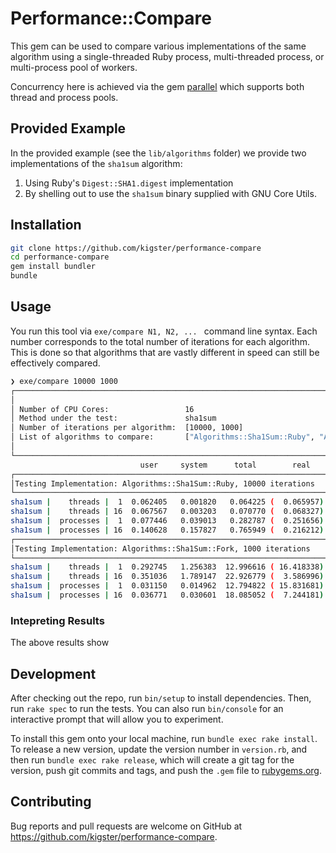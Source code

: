 # Performance::Compare

This gem can be used to compare various implementations of the same algorithm using a single-threaded Ruby process, multi-threaded process, or multi-process pool of workers. 

Concurrency here is achieved via the gem [parallel](https://github.com/grosser/parallel) which supports both thread and process pools.

## Provided Example

In the provided example (see the `lib/algorithms` folder) we provide two implementations of the `sha1sum` algorithm: 

 1. Using Ruby's `Digest::SHA1.digest` implementation
 2. By shelling out to use the `sha1sum` binary supplied with GNU Core Utils.
 

## Installation

```bash
git clone https://github.com/kigster/performance-compare
cd performance-compare
gem install bundler
bundle
```  

## Usage

You run this tool via `exe/compare N1, N2, ... ` command line syntax. Each number corresponds to the total number of iterations for each algorithm. This is done so that algorithms that are vastly different in speed can still be effectively compared.


```bash
❯ exe/compare 10000 1000
┌──────────────────────────────────────────────────────────────────────────────────────────────────┐
│                                                                                                  │
│ Number of CPU Cores:                 16                                                          │
│ Method under the test:               sha1sum                                                     │
│ Number of iterations per algorithm:  [10000, 1000]                                               │
│ List of algorithms to compare:       ["Algorithms::Sha1Sum::Ruby", "Algorithms::Sha1Sum::Fork"]  │
│                                                                                                  │
└──────────────────────────────────────────────────────────────────────────────────────────────────┘
                             user     system      total        real
┌──────────────────────────────────────────────────────────────────────────────────────────────────┐
│Testing Implementation: Algorithms::Sha1Sum::Ruby, 10000 iterations                               │
└──────────────────────────────────────────────────────────────────────────────────────────────────┘
sha1sum |    threads |  1  0.062405   0.001820   0.064225 (  0.065957)
sha1sum |    threads | 16  0.067567   0.003203   0.070770 (  0.068327)
sha1sum |  processes |  1  0.077446   0.039013   0.282787 (  0.251656)
sha1sum |  processes | 16  0.140628   0.157827   0.765949 (  0.216212)
┌──────────────────────────────────────────────────────────────────────────────────────────────────┐
│Testing Implementation: Algorithms::Sha1Sum::Fork, 1000 iterations                                │
└──────────────────────────────────────────────────────────────────────────────────────────────────┘
sha1sum |    threads |  1  0.292745   1.256383  12.996616 ( 16.418338)
sha1sum |    threads | 16  0.351036   1.789147  22.926779 (  3.586996)
sha1sum |  processes |  1  0.031150   0.014962  12.794822 ( 15.831681)
sha1sum |  processes | 16  0.036771   0.030601  18.085052 (  7.244181)
```

### Intepreting Results

The above results show 

## Development

After checking out the repo, run `bin/setup` to install dependencies. Then, run `rake spec` to run the tests. You can also run `bin/console` for an interactive prompt that will allow you to experiment.

To install this gem onto your local machine, run `bundle exec rake install`. To release a new version, update the version number in `version.rb`, and then run `bundle exec rake release`, which will create a git tag for the version, push git commits and tags, and push the `.gem` file to [rubygems.org](https://rubygems.org).

## Contributing

Bug reports and pull requests are welcome on GitHub at https://github.com/kigster/performance-compare.
